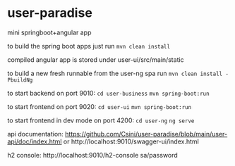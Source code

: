 # user-paradise
mini springboot+angular app

to build the spring boot apps just run 
```mvn clean install```

compiled angular app is stored under user-ui/src/main/static

to build a new fresh runnable from the user-ng spa run
```mvn clean install -PbuildNg```

to start backend on port 9010:
```cd user-business```
```mvn spring-boot:run```

to start frontend on port 9020:
```cd user-ui```
```mvn spring-boot:run```

to start frontend in dev mode on port 4200:
```cd user-ng```
```ng serve```

api documentation:
https://github.com/Csini/user-paradise/blob/main/user-api/doc/index.html
or
http://localhost:9010/swagger-ui/index.html

h2 console:
http://localhost:9010/h2-console
sa/password
